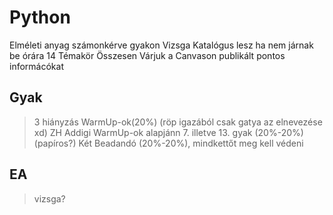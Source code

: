 # Python

Elméleti anyag számonkérve gyakon
Vizsga
Katalógus lesz ha nem járnak be órára
14 Témakör Összesen
Várjuk a Canvason publikált pontos informácókat

## Gyak

> 3 hiányzás
> WarmUp-ok(20%) (röp igazából csak gatya az elnevezése xd)
> ZH Addigi WarmUp-ok alapjánn 7. illetve 13. gyak (20%-20%) (papíros?)
> Két Beadandó (20%-20%), mindkettőt meg kell védeni

## EA

> vizsga?
